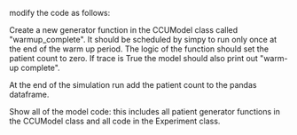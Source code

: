modify the code as follows: 

Create a new generator function in the CCUModel class called "warmup_complete". It should be scheduled by simpy to run only once at the end of the warm up period.  The logic of the function should set the patient count to zero.  If trace is True the model should also print out "warm-up complete".

At the end of the simulation run add the patient count to the pandas dataframe.

Show all of the model code: this includes all patient generator functions in the CCUModel class and all code in the Experiment class.
